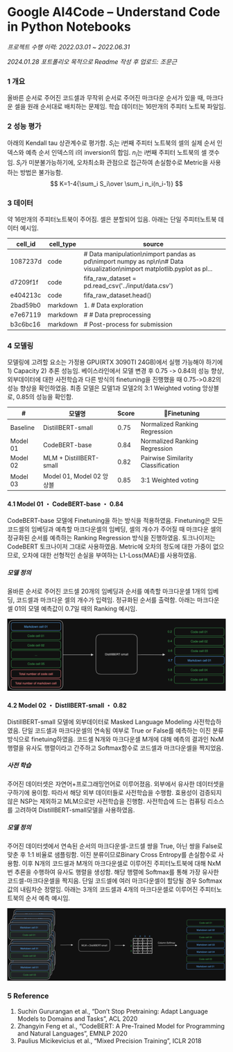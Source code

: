 # Google AI4Code – Understand Code in Python Notebooks

_프로젝트 수행 이력: 2022.03.01 ~ 2022.06.31_

_2024.01.28 포트폴리오 목적으로 Readme 작성 후 업로드: 조문근_

### 1 개요
올바른 순서로 주어진 코드셀과 무작위 순서로 주어진 마크다운 순서가 있을 때, 마크다운 셀을 원래 순서대로 배치하는 문제임. 학습 데이터는 16만개의 주피터 노트북 파일임.
### 2 성능 평가
아래의 Kendall tau 상관계수로 평가함. $S_i$는 i번째 주피터 노트북의 셀의 실제 순서 인덱스와 예측 순서 인덱스의 i의 inversion의 합임. $n_i$는 i번째 주피터 노트북의 셀 갯수임. $S_i$가 미분불가능하기에, 오차최소화 관점으로 접근하여 손실함수로 Metric을 사용하는 방법은 불가능함.
$$
K=1-4{\sum_i S_i\over \sum_i n_i(n_i-1)}
$$
### 3 데이터
약 16만개의 주피터노트북이 주어짐. 셀은 분할되어 있음. 아래는 단일 주피터노트북 데이터 예시임.

| cell_id  | cell_type | source                                                                                                                  |
| -------- | --------- | ----------------------------------------------------------------------------------------------------------------------- |
| 1087237d | code      | # Data manipulation\nimport pandas as pd\nimport numpy as np\n\n# Data visualization\nimport matplotlib.pyplot as pl... |
| d7209f1f | code      | fifa_raw_dataset = pd.read_csv('../input/data.csv')                                                                     |
| e404213c | code      | fifa_raw_dataset.head()                                                                                                 |
| 2bad59b0 | markdown  | 1. # Data exploration                                                                                                   |
| e7e67119 | markdown  | # # Data preprocessing                                                                                                  |
| b3c6bc16 | markdown  | # Post-process for submission                                                                                           |
### 4 모델링
모델링에 고려할 요소는 가정용 GPU(RTX 3090TI 24GB)에서 실행 가능해야 하기에 1) Capacity 2) 추론 성능임. 베이스라인에서 모델 변경 후 0.75 -> 0.84의 성능 향상, 외부데이터에 대한 사전학습과 다른 방식의 finetuning을 진행했을 때 0.75->0.82의 성능 향상을 확인하였음. 최종 모델은 모델1과 모델2의 3:1 Weighted voting 앙상블로, 0.85의 성능을 확인함.

| #    | 모델명                                  | Score | Finetuning       |
| --- | ------------------------------------- | ----- | ------------------ |
| Baseline    | DistillBERT-small                     | 0.75  | Normalized Ranking Regression |
| Model 01    | CodeBERT-base                         | 0.84  | Normalized Ranking Regression |
| Model 02    | MLM + DistillBERT-small | 0.82  | Pairwise Similarity Classification        |
| Model 03    | Model 01, Model 02 앙상블                                | 0.85  | 3:1 Weighted voting                  |
#### 4.1 Model 01 ・ CodeBERT-base ・ 0.84
CodeBERT-base 모델에 Finetuning을 하는 방식을 적용하였음. Finetuning은 모든 코드셀의 임베딩과 예측할 마크다운셀의 임베딩, 셀의 개수가 주어질 때 마크다운 셀의 정규화된 순서를 예측하는 Ranking Regression 방식을 진행하였음. 토크나이저는 CodeBERT 토크나이저 그대로 사용하였음. Metric에 오차의 정도에 대한 가중이 없으므로, 오차에 대한 선형적인 손실을 부여하는 L1-Loss(MAE)를 사용하였음.
##### 모델 정의
올바른 순서로 주어진 코드셀 20개의 임베딩과 순서를 예측할 마크다운셀 1개의 임베딩, 코드셀과 마크다운 셀의 개수가 입력임. 정규화된 순서를 출력함. 아래는 마크다운 셀 01의 모델 예측값이 0.7일 때의 Ranking 예시임.

![](model01-dark.png)

#### 4.2 Model 02 ・ DistllBERT-small ・ 0.82
DistillBERT-small 모델에 외부데이터로 Masked Language Modeling 사전학습하였음. 단일 코드셀과 마크다운셀의 연속됨 여부로 True or False를 예측하는 이진 분류 방식으로 finetuing하였음. 코드셀 N개와 마크다운셀 M개에 대해 예측의 결과인 NxM 행렬을 유사도 행렬이라고 간주하고 Softmax함수로 코드셀과 마크다운셀을 짝지었음.
##### 사전 학습
주어진 데이터셋은 자연어+프로그래밍언어로 이루어졌음. 외부에서 유사한 데이터셋을 구하기에 용이함. 따라서 해당 외부 데이터들로 사전학습을 수행함. 효용성이 검증되지 않은 NSP는 제외하고 MLM으로만 사전학습을 진행함. 사전학습에 드는 컴퓨팅 리소스를 고려하여 DistillBERT-small모델을 사용하였음.
##### 모델 정의
주어진 데이터셋에서 연속된 순서의 마크다운셀-코드셀 쌍을 True,
아닌 쌍을 False로 맞춘 후 1:1 비율로 샘플링함. 이진 분류이므로Binary Cross Entropy를 손실함수로 사용함. 이후 N개의 코드셀과 M개의 마크다운셀로 이루어진 주피터노트북에 대해 NxM번 추론을 수행하여 유사도 행렬을 생성함. 해당 행렬에 Softmax를 통해 가장 유사한 코드셀-마크다운셀을 짝지음. 단일 코드셀에 여러 마크다운셀이 할당될 경우 Softmax 값의 내림차순 정렬임. 아래는 3개의 코드셀과 4개의 마크다운셀로 이루어진 주피터노트북의 순서 예측 예시임.

![](model02-dark.png)

### 5 Reference
1. Suchin Gururangan et al., “Don’t Stop Pretraining: Adapt Language Models to Domains and Tasks”, ACL 2020
2. Zhangyin Feng et al., “CodeBERT: A Pre-Trained Model for Programming and Natural Languages”, EMNLP 2020
3. Paulius Micikevicius et al., “Mixed Precision Training”, ICLR 2018